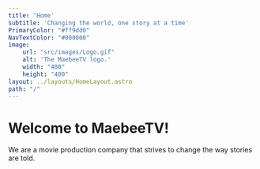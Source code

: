 ```yaml
---
title: 'Home'
subtitle: 'Changing the world, one story at a time'
PrimaryColor: "#ff9dd0"
NavTextColor: "#000000"
image:
    url: "src/images/Logo.gif"
    alt: 'The MaebeeTV logo.'
    width: "400"
    height: "400"
layout: ../layouts/HomeLayout.astro
path: "/"
---
```

<h1 class="serif">Welcome to MaebeeTV!</h1>
<p class="serif">We are a movie production company that strives to change the way stories are told.<p>